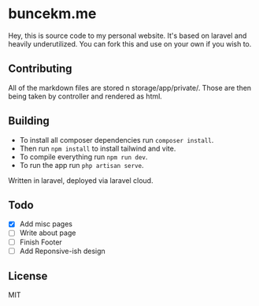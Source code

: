 # buncekm.me
Hey, this is source code to my personal website. It's based on laravel and heavily underutilized. You can fork this and use on your own if you wish to.

## Contributing
All of the markdown files are stored n storage/app/private/. Those are then being taken by controller and rendered as html.

## Building
- To install all composer dependencies run `composer install`.
- Then run `npm install` to install tailwind and vite.
- To compile everything run `npm run dev`.
- To run the app run `php artisan serve`.

Written in laravel, deployed via laravel cloud.

## Todo
- [x] Add misc pages
- [ ] Write about page
- [ ] Finish Footer
- [ ] Add Reponsive-ish design

## License
MIT
